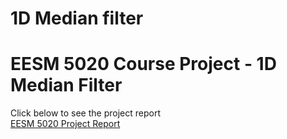 # 1D Median filter
EESM 5020 Course Project - 1D Median Filter
===============================================
Click below to see the project report\
<a href="https://github.com/samlam723/median_filter/raw/main/EESM5020_project_report.pdf" target="_blank">EESM 5020 Project Report</a>
